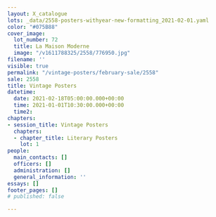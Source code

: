 ```yaml
---
layout: X_catalogue
lots: _data/2558-posters-withyear-new-formatting_2021-02-01.yaml
color: "#075B88"
cover_image:
  lot_number: 72
  title: La Maison Moderne
  image: "/v1611788325/2558/776950.jpg"
filename: ''
visible: true
permalink: "/vintage-posters/february-sale/2558"
sale: 2558
title: Vintage Posters
datetime:
  date: 2021-02-18T05:00:00.000+00:00
  time: 2021-01-01T10:30:00.000+00:00
  time2: 
chapters:
- session_title: Vintage Posters
  chapters:
  - chapter_title: Literary Posters
    lot: 1
people:
  main_contacts: []
  officers: []
  administration: []
  general_information: ''
essays: []
footer_pages: []
# published: false

---
```

